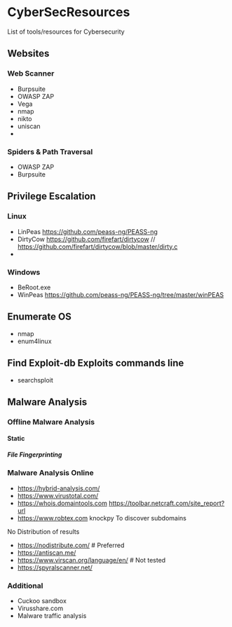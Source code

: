 # CyberSecResources
List of tools/resources for Cybersecurity

## Websites
### Web Scanner
  - Burpsuite
  - OWASP ZAP
  - Vega
  - nmap
  - nikto
  - uniscan
  - 

### Spiders & Path Traversal
- OWASP ZAP
- Burpsuite

## Privilege Escalation
### Linux
- LinPeas https://github.com/peass-ng/PEASS-ng
- DirtyCow https://github.com/firefart/dirtycow // https://github.com/firefart/dirtycow/blob/master/dirty.c
- 
  
### Windows
- BeRoot.exe
- WinPeas https://github.com/peass-ng/PEASS-ng/tree/master/winPEAS


## Enumerate OS
- nmap
- enum4linux

## Find Exploit-db Exploits commands line
- searchsploit

## Malware Analysis
### Offline Malware Analysis
#### Static
##### File Fingerprinting


### Malware Analysis Online
- https://hybrid-analysis.com/
- https://www.virustotal.com/
- https://whois.domaintools.com
https://toolbar.netcraft.com/site_report?url
- https://www.robtex.com
knockpy To discover subdomains

No Distribution of results
- https://nodistribute.com/ # Preferred
- https://antiscan.me/
- https://www.virscan.org/language/en/ # Not tested
- https://spyralscanner.net/

### Additional
- Cuckoo sandbox
- Virusshare.com
- Malware traffic analysis